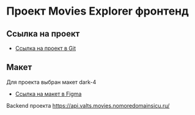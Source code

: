 # Проект Movies Explorer фронтенд
## Ссылка на проект

* [Ссылка на проект в Git](https://github.com/AleksandraValts/movies-explorer-frontend)

## Макет

Для проекта выбран макет dark-4
* [Ссылка на макет в Figma](https://www.figma.com/file/6FMWkB94wE7KTkcCgUXtnC/light-1?type=design&node-id=1-9780&mode=design&t=VsXmgw9g0Y3E1VkO-0)


Backend проекта https://api.valts.movies.nomoredomainsicu.ru/
